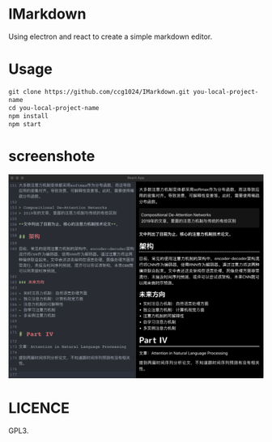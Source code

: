 # IMarkdown

Using electron and react to create a simple markdown editor.

# Usage

```shel
git clone https://github.com/ccg1024/IMarkdown.git you-local-project-name
cd you-local-project-name
npm install
npm start
```

# screenshote

![screenshote](./screenshote.png)

# LICENCE

GPL3.
